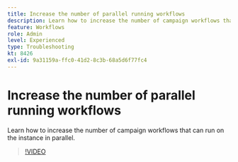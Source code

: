 ```yaml
---
title: Increase the number of parallel running workflows
description: Learn how to increase the number of campaign workflows that can run on the instance in parallel.
feature: Workflows
role: Admin
level: Experienced
type: Troubleshooting
kt: 8426
exl-id: 9a31159a-ffc0-41d2-8c3b-68a5d6f77fc4
---
```

# Increase the number of parallel running workflows

Learn how to increase the number of campaign workflows that can run on the instance in parallel.

>[!VIDEO](https://video.tv.adobe.com/v/335982?quality=12)
